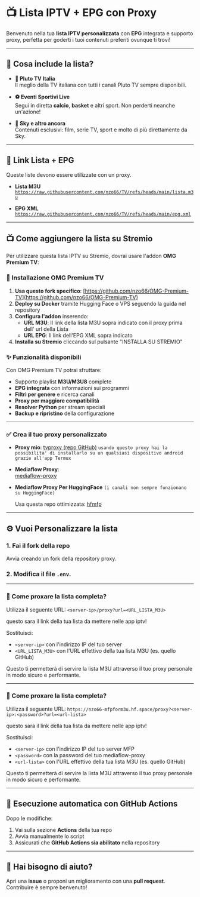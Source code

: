 # 📺 Lista IPTV + EPG con Proxy

Benvenuto nella tua **lista IPTV personalizzata** con **EPG** integrata e supporto proxy, perfetta per goderti i tuoi contenuti preferiti ovunque ti trovi!

---

## 🌟 Cosa include la lista?

- **🎥 Pluto TV Italia**  
  Il meglio della TV italiana con tutti i canali Pluto TV sempre disponibili.

- **⚽ Eventi Sportivi Live**  
  Segui in diretta **calcio**, **basket** e altri sport. Non perderti neanche un'azione!

- **📡 Sky e altro ancora**  
  Contenuti esclusivi: film, serie TV, sport e molto di più direttamente da Sky.

---

## 🔗 Link Lista + EPG

Queste liste devono essere utilizzate con un proxy.

- **Lista M3U**  
  [`https://raw.githubusercontent.com/nzo66/TV/refs/heads/main/lista.m3u`](https://raw.githubusercontent.com/nzo66/TV/refs/heads/main/lista.m3u)

- **EPG XML**  
  [`https://raw.githubusercontent.com/nzo66/TV/refs/heads/main/epg.xml`](https://raw.githubusercontent.com/nzo66/TV/refs/heads/main/epg.xml)

---

## 📺 Come aggiungere la lista su Stremio

Per utilizzare questa lista IPTV su Stremio, dovrai usare l'addon **OMG Premium TV**:

### 🚀 Installazione OMG Premium TV

1. **Usa questo fork specifico**: [https://github.com/nzo66/OMG-Premium-TV](https://github.com/nzo66/OMG-Premium-TV)  
2. **Deploy su Docker** tramite Hugging Face o VPS seguendo la guida nel repository  
3. **Configura l'addon** inserendo:
   - **URL M3U**: Il link della lista M3U sopra indicato con il proxy prima dell' url della Lista 
   - **URL EPG**: Il link dell'EPG XML sopra indicato  
4. **Installa su Stremio** cliccando sul pulsante "INSTALLA SU STREMIO"

### ✨ Funzionalità disponibili

Con OMG Premium TV potrai sfruttare:
- Supporto playlist **M3U/M3U8** complete  
- **EPG integrata** con informazioni sui programmi  
- **Filtri per genere** e ricerca canali  
- **Proxy per maggiore compatibilità**  
- **Resolver Python** per stream speciali  
- **Backup e ripristino** della configurazione  

---

### ✅ Crea il tuo proxy personalizzato

- **Proxy mio**:
  [tvproxy (repo GitHub)](https://github.com/nzo66/tvproxy)
  `usando questo proxy hai la possibilita' di installarlo su un qualsiasi dispositivo android grazie all'app Termux`

- **Mediaflow Proxy**:  
  [mediaflow-proxy](https://github.com/mhdzumair/mediaflow-proxy)
  
- **Mediaflow Proxy Per HuggingFace** 
  `(i canali non sempre funzionano su HuggingFace)`

  Usa questa repo ottimizzata: [hfmfp](https://github.com/nzo66/hfmfp)

---

## ⚙️ Vuoi Personalizzare la lista

### 1. Fai il fork della repo

Avvia creando un fork della repository proxy.

### 2. Modifica il file `.env`.

---

### 🔁 Come proxare la lista completa?

Utilizza il seguente URL: `<server-ip>/proxy?url=<URL_LISTA_M3U>`

questo sara il link della tua lista da mettere nelle app iptv!

Sostituisci:

- `<server-ip>` con l'indirizzo IP del tuo server  
- `<URL_LISTA_M3U>` con l'URL effettivo della tua lista M3U (es. quello GitHub)

Questo ti permetterà di servire la lista M3U attraverso il tuo proxy personale in modo sicuro e performante.

---

### 🔁 Come proxare la lista completa?

Utilizza il seguente URL: `https://nzo66-mfpform3u.hf.space/proxy?<server-ip>:<password>?url=<url-lista>`

questo sara il link della tua lista da mettere nelle app iptv!

Sostituisci:

- `<server-ip>` con l'indirizzo IP del tuo server MFP
- `<password>` con la password del tuo mediaflow-proxy  
- `<url-lista>` con l'URL effettivo della tua lista M3U (es. quello GitHub)

Questo ti permetterà di servire la lista M3U attraverso il tuo proxy personale in modo sicuro e performante.

---

## 🚀 Esecuzione automatica con GitHub Actions

Dopo le modifiche:

1. Vai sulla sezione **Actions** della tua repo  
2. Avvia manualmente lo script  
3. Assicurati che **GitHub Actions sia abilitato** nella repository  

---

## 🤝 Hai bisogno di aiuto?

Apri una **issue** o proponi un miglioramento con una **pull request**.  
Contribuire è sempre benvenuto!
